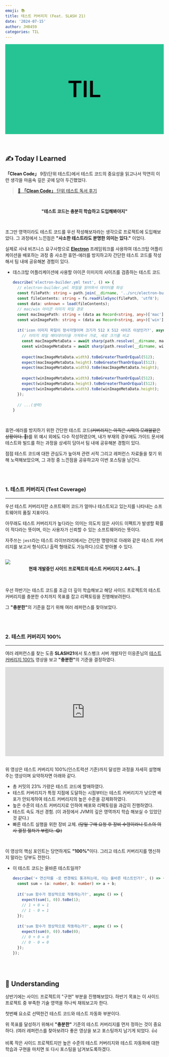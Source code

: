 ```yaml
---
emoji: 📚
title: 테스트 커버리지 (Feat. SLASH 21)
date: '2024-07-15'
author: JH8459
categories: TIL
---
```


![github-blog.png](../../assets/common/til.jpeg)

<br>

## ✍️ **T**oday **I** **L**earned

**「Clean Code」** 9장(단위 테스트)에서 테스트 코드의 중요성을 읽고나서 막연히 이런 생각을 마음속 깊은 곳에 담아 두긴했었다.

> <a href="https://blog.jh8459.com/2023-04-09-BOOK/" target="_blank">📌 <strong>「Clean Code」</strong> 단위 테스트 독서 후기</a>

<br>
<p align="center"><strong>"테스트 코드는 충분히 학습하고 도입해봐야지"</strong></p>
<br>

조그만 영역이라도 테스트 코드를 우선 작성해보자라는 생각으로 프로젝트에 도입해보았다. 그 과정에서 느낀점은 <strong>"사소한 테스트라도 분명한 의미는 있다."</strong> 이었다.

실제로 사내 비즈니스 요구사항으로 <a href="https://www.electronjs.org/" target="_blank"><strong>Electron</strong></a> 프레임워크를 사용하여 데스크탑 어플리케이션을 배포하는 과정 중 사소한 휴먼-에러를 방지하고자 간단한 테스트 코드를 작성해서 팀 내에 공유해본 경험이 있다.

- 데스크탑 어플리케이션에 사용할 아이콘 이미지의 사이즈를 검증하는 테스트 코드

  ```typescript
  describe('electron-builder.yml test', () => {
    // electron-builder.yml 파일을 읽어와서 데이터를 파싱
    const filePath: string = path.join(__dirname, '../src/electron-builder.yml');
    const fileContents: string = fs.readFileSync(filePath, 'utf8');
    const data: unknown = load(fileContents);
    // mac/win 아이콘 이미지 파일 경로
    const macImagePath: string = (data as Record<string, any>)['mac']['icon'];
    const winImagePath: string = (data as Record<string, any>)['win']['icon'];

    it('icon 이미지 파일이 정사각형이며 크기가 512 X 512 사이즈 이상인가?', async () => {
      // 이미지 파일 메타데이터을 가져와서 가로, 세로 크기를 비교
      const macImageMetaData = await sharp(path.resolve(__dirname, macImagePath)).metadata();
      const winImageMetaData = await sharp(path.resolve(__dirname, winImagePath)).metadata();

      expect(macImageMetaData.width).toBeGreaterThanOrEqual(512);
      expect(macImageMetaData.height).toBeGreaterThanOrEqual(512); 
      expect(macImageMetaData.width).toBe(macImageMetaData.height);

      expect(winImageMetaData.width).toBeGreaterThanOrEqual(512);
      expect(winImageMetaData.height).toBeGreaterThanOrEqual(512); 
      expect(winImageMetaData.width).toBe(winImageMetaData.height);
    });

    // ...(생략)
  }
  ```
<br>

휴먼-에러를 방지하기 위한 간단한 테스트 코드<del>(커버리지는 아직은 사막의 모래알같은 상황이다. 🥲)</del>를 위 예시 외에도 다수 작성하였으며, 내가 부재의 경우에도 가이드 문서에 테스트와 빌드를 하는 과정을 상세히 담아서 팀 내에 공유해본 경험이 있다.

점점 테스트 코드에 대한 관심도가 높아져 관련 서적 그리고 레퍼런스 자료들을 찾기 위해 노력해보았으며, 그 과정 중 느낀점을 공유하고자 이번 포스팅을 남긴다.

<br>
<br>

### 1. 테스트 커버리지 (Test Coverage)

---

우선 테스트 커버리지란 소프트웨어 코드가 얼마나 테스트되고 있는지를 나타내는 소프트웨어의 품질 지표이다.

아무래도 테스트 커버리지가 높다라는 의미는 의도치 않은 사이드 이펙트가 발생할 확률이 적다라는 뜻이며, 이는 사용자가 신뢰할 수 있는 소프트웨어라는 뜻이다.

자주쓰는 `jest`라는 테스트 라이브러리에서는 간단한 명령어로 아래와 같은 테스트 커버리지를 보고서 형식(CLI 출력 형태로도 가능하다.)으로 받아볼 수 있다.

<br>

<img src="https://jh8459.s3.ap-northeast-2.amazonaws.com/blog/2024-07-15-TIL/jest.png"/>
<br>
<center><strong>현재 개발중인 사이드 프로젝트의 테스트 커버리지 2.44%..🥲</strong></center><br><br>

우선 하반기는 테스트 코드를 조금 더 깊이 학습해보고 해당 사이드 프로젝트의 테스트 커버리지를 충분한 수치까지 목표를 잡고 리팩토링을 진행해보려한다.

그 <strong>"충분한"</strong>의 기준을 잡기 위해 여러 레퍼런스를 찾아보았다.

<br>
<br>

### 2. 테스트 커버리지 100%

---

여러 레퍼런스를 찾는 도중 <strong>SLASH21</strong>에서 토스뱅크 서버 개발자인 이응준님의 <a href="https://toss.im/slash-21/sessions/1-6" target="_blank">테스트 커버리지 100%</a> 영상을 보고 <strong>"충분한"</strong>의 기준을 결정하였다.

<style>
  .responsive-iframe-container {
    position: relative;
    overflow: hidden;
    padding-top: 56.25%;
  }

  .responsive-iframe-container iframe {
    position: absolute;
    top: 0;
    left: 0;
    width: 100%;
    height: 100%;
    border: 0;
  }
</style>

<div class="responsive-iframe-container"><iframe width="560" height="315" src="https://www.youtube.com/embed/jdlBu2vFv58?si=hn9E3KSIDO53WaKR" title="YouTube video player" frameborder="0" allow="accelerometer; autoplay; clipboard-write; encrypted-media; gyroscope; picture-in-picture; web-share" referrerpolicy="strict-origin-when-cross-origin" allowfullscreen></iframe></div><br>

위 영상은 테스트 커버리지 100%(인스트럭션 기준)까지 달성한 과정을 자세히 설명해주는 영상이며 요약하자면 아래와 같다.

- 총 커밋의 23% 가량은 테스트 코드에 할애하였다.
- 테스트 커버리지가 특정 지점에 도달하는 시점부터는 테스트 커버리지가 낮으면 배포가 안되게하여 테스트 커버리지의 높은 수준을 강제화하였다.
- 높은 수준의 테스트 커버리지로 인하여 배포와 리팩토링을 과감히 진행하였다.
- 테스트 속도 개선 경험. (이 과정에서 JVM의 깊은 영역까지 학습 해보실 수 있었던것 같다.)
- 빠른 테스트 실행을 위한 장비 교체. <del>(당일 구매 요청 후 장비 수령이라니 토스의 의사 결정 절차가 부럽다. 😂)</del>

<br>

이 영상의 핵심 포인트는 당연하게도 <strong>"100%"</strong>이다. 그리고 테스트 커버리지를 맹신하지 말라는 당부도 전한다.

- 이 테스트 코드는 올바른 테스트일까?

  ```typescript
  describe('+ 연산자를 -로 변경해도 통과하는데, 이는 올바른 테스트인가?', () => {
    const sum = (a: number, b: number) => a + b;

    it('sum 함수가 정상적으로 작동하는가?', async () => {
      expect(sum(1, 0)).toBe(1);
      // 1 + 0 = 1
      // 1 - 0 = 1
    });

    it('sum 함수가 정상적으로 작동하는가?', async () => {
      expect(sum(0, 0)).toBe(0);
      // 0 + 0 = 0
      // 0 - 0 = 0
    });
  });
  ```

<br>
<br>

## 🤔 Understanding

상반기에는 사이드 프로젝트의 "구현" 부분을 진행해보았다. 하반기 목표는 이 사이드 프로젝트 중 부족한 기술 영역을 하나씩 채워보고자 한다.

첫번째 요소로 선택한건 테스트 코드와 테스트 자동화 부분이다.

위 목표를 달성하기 위해서 <strong>"충분한"</strong> 기준의 테스트 커버리지를 먼저 정하는 것이 중요하다. (여러 레퍼런스를 찾아보려다 좋은 영상을 보고 포스팅까지 남기게 되었다. 👍)

비록 작은 사이드 프로젝트지만 높은 수준의 테스트 커버리지와 테스트 자동화에 대한 학습과 구현을 마치면 또 다시 포스팅을 남겨보도록하겠다.

<br>
<br>

